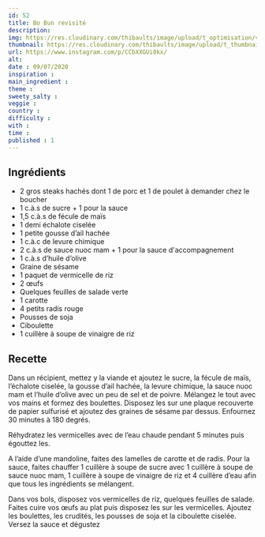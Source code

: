 ```yaml
---
id: 52
title: Bo Bun revisité
description: 
img: https://res.cloudinary.com/thibaults/image/upload/t_optimisation/v1600509111/Recipes/20200709_bobun.jpg
thumbnail: https://res.cloudinary.com/thibaults/image/upload/t_thumbnail_josie/v1600509111/Recipes/20200709_bobun.jpg
url: https://www.instagram.com/p/CCbXXGUi8kx/
alt: 
date : 09/07/2020
inspiration :
main_ingredient : 
theme : 
sweety_salty : 
veggie : 
country :
difficulty :
with : 
time : 
published : 1
---
```


## Ingrédients
 - 2 gros steaks hachés dont 1 de porc et 1 de poulet à demander chez le boucher
 - 1 c.à.s de sucre + 1 pour la sauce
 - 1,5 c.à.s de fécule de maïs
 - 1 demi échalote ciselée
 - 1 petite gousse d’ail hachée
 - 1 c.à.c de levure chimique
 - 2 c.à.s de sauce nuoc mam + 1 pour la sauce d'accompagnement
 - 1 c.à.s d’huile d’olive
 - Graine de sésame
 - 1 paquet de vermicelle de riz
 - 2 œufs
 - Quelques feuilles de salade verte
 - 1 carotte
 - 4 petits radis rouge
 - Pousses de soja
 - Ciboulette
 - 1 cuillère à soupe de vinaigre de riz

## Recette
Dans un récipient, mettez y la viande et ajoutez le sucre, la fécule de maïs, l’échalote ciselée, la gousse d’ail hachée, la levure chimique, la sauce nuoc mam et l’huile d’olive avec un peu de sel et de poivre. Mélangez le tout avec vos mains et formez des boulettes. Disposez les sur une plaque recouverte de papier sulfurisé et ajoutez des graines de sésame par dessus. Enfournez 30 minutes à 180 degrés. 

Réhydratez les vermicelles avec de l’eau chaude pendant 5 minutes puis égouttez les. 

A l’aide d’une mandoline, faites des lamelles de carotte et de radis. Pour la sauce, faites chauffer 1 cuillère à soupe de sucre avec 1 cuillère à soupe de sauce nuoc mam, 1 cuillère à soupe de vinaigre de riz et 4 cuillère d’eau afin que tous les ingrédients se mélangent.

Dans vos bols, disposez vos vermicelles de riz, quelques feuilles de salade. Faites cuire vos œufs au plat puis disposez les sur les vermicelles. Ajoutez les boulettes, les crudités, les pousses de soja et la ciboulette ciselée. Versez la sauce et dégustez 